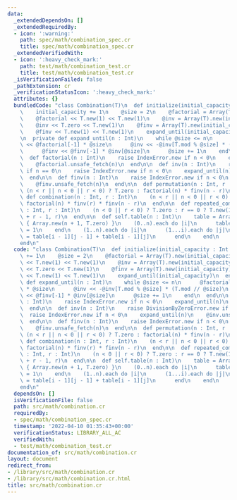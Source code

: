 ```yaml
---
data:
  _extendedDependsOn: []
  _extendedRequiredBy:
  - icon: ':warning:'
    path: spec/math/combination_spec.cr
    title: spec/math/combination_spec.cr
  _extendedVerifiedWith:
  - icon: ':heavy_check_mark:'
    path: test/math/combination_test.cr
    title: test/math/combination_test.cr
  _isVerificationFailed: false
  _pathExtension: cr
  _verificationStatusIcon: ':heavy_check_mark:'
  attributes: {}
  bundledCode: "class Combination(T)\n  def initialize(initial_capacity : Int = 2)\n\
    \    initial_capacity += 1\n    @size = 2\n    @factorial = Array(T).new(initial_capacity)\n\
    \    @factorial << T.new(1) << T.new(1)\n    @inv = Array(T).new(initial_capacity)\n\
    \    @inv << T.zero << T.new(1)\n    @finv = Array(T).new(initial_capacity)\n\
    \    @finv << T.new(1) << T.new(1)\n    expand_until(initial_capacity)\n  end\n\
    \n  private def expand_until(n : Int)\n    while @size <= n\n      @factorial\
    \ << @factorial[-1] * @size\n      @inv << -@inv[T.mod % @size] * (T.mod // @size)\n\
    \      @finv << @finv[-1] * @inv[@size]\n      @size += 1\n    end\n  end\n\n\
    \  def factorial(n : Int)\n    raise IndexError.new if n < 0\n    expand_until(n)\n\
    \    @factorial.unsafe_fetch(n)\n  end\n\n  def inv(n : Int)\n    raise DivisionByZeroError.new\
    \ if n == 0\n    raise IndexError.new if n < 0\n    expand_until(n)\n    @inv.unsafe_fetch(n)\n\
    \  end\n\n  def finv(n : Int)\n    raise IndexError.new if n < 0\n    expand_until(n)\n\
    \    @finv.unsafe_fetch(n)\n  end\n\n  def permutation(n : Int, r : Int)\n   \
    \ (n < r || n < 0 || r < 0) ? T.zero : factorial(n) * finv(n - r)\n  end\n\n \
    \ def combination(n : Int, r : Int)\n    (n < r || n < 0 || r < 0) ? T.zero :\
    \ factorial(n) * finv(r) * finv(n - r)\n  end\n\n  def repeated_combination(n\
    \ : Int, r : Int)\n    (n < 0 || r < 0) ? T.zero : r == 0 ? T.new(1) : combination(n\
    \ + r - 1, r)\n  end\n\n  def self.table(n : Int)\n    table = Array.new(n + 1)\
    \ { Array.new(n + 1, T.zero) }\n    (0..n).each do |i|\n      table[i][0] = table[i][i]\
    \ = 1\n    end\n    (1..n).each do |i|\n      (1...i).each do |j|\n        table[i][j]\
    \ = table[i - 1][j - 1] + table[i - 1][j]\n      end\n    end\n    table\n  end\n\
    end\n"
  code: "class Combination(T)\n  def initialize(initial_capacity : Int = 2)\n    initial_capacity\
    \ += 1\n    @size = 2\n    @factorial = Array(T).new(initial_capacity)\n    @factorial\
    \ << T.new(1) << T.new(1)\n    @inv = Array(T).new(initial_capacity)\n    @inv\
    \ << T.zero << T.new(1)\n    @finv = Array(T).new(initial_capacity)\n    @finv\
    \ << T.new(1) << T.new(1)\n    expand_until(initial_capacity)\n  end\n\n  private\
    \ def expand_until(n : Int)\n    while @size <= n\n      @factorial << @factorial[-1]\
    \ * @size\n      @inv << -@inv[T.mod % @size] * (T.mod // @size)\n      @finv\
    \ << @finv[-1] * @inv[@size]\n      @size += 1\n    end\n  end\n\n  def factorial(n\
    \ : Int)\n    raise IndexError.new if n < 0\n    expand_until(n)\n    @factorial.unsafe_fetch(n)\n\
    \  end\n\n  def inv(n : Int)\n    raise DivisionByZeroError.new if n == 0\n  \
    \  raise IndexError.new if n < 0\n    expand_until(n)\n    @inv.unsafe_fetch(n)\n\
    \  end\n\n  def finv(n : Int)\n    raise IndexError.new if n < 0\n    expand_until(n)\n\
    \    @finv.unsafe_fetch(n)\n  end\n\n  def permutation(n : Int, r : Int)\n   \
    \ (n < r || n < 0 || r < 0) ? T.zero : factorial(n) * finv(n - r)\n  end\n\n \
    \ def combination(n : Int, r : Int)\n    (n < r || n < 0 || r < 0) ? T.zero :\
    \ factorial(n) * finv(r) * finv(n - r)\n  end\n\n  def repeated_combination(n\
    \ : Int, r : Int)\n    (n < 0 || r < 0) ? T.zero : r == 0 ? T.new(1) : combination(n\
    \ + r - 1, r)\n  end\n\n  def self.table(n : Int)\n    table = Array.new(n + 1)\
    \ { Array.new(n + 1, T.zero) }\n    (0..n).each do |i|\n      table[i][0] = table[i][i]\
    \ = 1\n    end\n    (1..n).each do |i|\n      (1...i).each do |j|\n        table[i][j]\
    \ = table[i - 1][j - 1] + table[i - 1][j]\n      end\n    end\n    table\n  end\n\
    end\n"
  dependsOn: []
  isVerificationFile: false
  path: src/math/combination.cr
  requiredBy:
  - spec/math/combination_spec.cr
  timestamp: '2022-04-10 01:35:43+00:00'
  verificationStatus: LIBRARY_ALL_AC
  verifiedWith:
  - test/math/combination_test.cr
documentation_of: src/math/combination.cr
layout: document
redirect_from:
- /library/src/math/combination.cr
- /library/src/math/combination.cr.html
title: src/math/combination.cr
---
```

